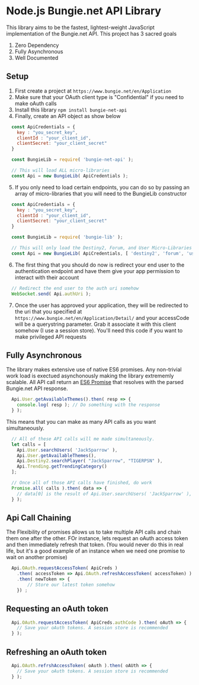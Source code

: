 # Node.js Bungie.net API Library
This library aims to be the fastest, lightest-weight JavaScript implementation of the Bungie.net API. This project has 3 sacred goals
1. Zero Dependency
1. Fully Asynchronous
1. Well Documented

## Setup
1. First create a project at `https://www.bungie.net/en/Application`
2. Make sure that your OAuth client type is "Confidential" if you need to make oAuth calls
3. Install this library `npm install bungie-net-api`
4. Finally, create an API object as show below
```javascript
  const ApiCredentials = {
    key : "you_secret_key",
    clientId : "your_client_id",
    clientSecret: "your_client_secret"
  }

  const BungieLib = require( 'bungie-net-api' );

  // This will load ALL micro-libraries
  const Api = new BungieLib( ApiCredentials );
```
5. If you only need to load certain endpoints, you can do so by passing an array of micro-libraries that you will need to the BungieLib constructor
```javascript
  const ApiCredentials = {
    key : "you_secret_key",
    clientId : "your_client_id",
    clientSecret: "your_client_secret"
  }

  const BungieLib = require( 'bungie-lib' );

  // This will only load the Destiny2, Forum, and User Micro-Libraries
  const Api = new BungieLib( ApiCredentials, [ 'destiny2', 'forum', 'user' ] );
```
6. The first thing that you should do now is redirect your end user to the authentication endpoint and have them give your app permission
to interact with their account
```javascript
  // Redirect the end user to the auth uri somehow
  WebSocket.send( Api.authUri );
```
7. Once the user has approved your application, they will be redirected to the uri that you specified at `https://www.bungie.net/en/Application/Detail/`
and your accessCode will be a querystring parameter. Grab it associate it with this client somehow (I use a session store). You'll need this
code if you want to make privileged API requests

## Fully Asynchronous
The library makes extensive use of native ES6 promises. Any non-trivial work load is exectued asynchonously making the library extrememly
scalable. All API call return an [ES6 Promise](http://es6-features.org/#PromiseUsage) that resolves with the parsed Bungie.net API response.
```javascript
  Api.User.getAvailableThemes().then( resp => {
    console.log( resp ); // Do something with the response
  } );
```
This means that you can make as many API calls as you want simultaneously.
```javascript
  // All of these API calls will me made simultaneously.
  let calls = [
    Api.User.searchUsers( 'JackSparrow' ),
    Api.User.getAvailableThemes(),
    Api.Destiny2.searchPlayer( "JackSparrow", "TIGERPSN" ),
    Api.Trending.getTrendingCategory()
  ];

  // Once all of those API calls have finished, do work
  Promise.all( calls ).then( data => {
    // data[0] is the result of Api.User.searchUsers( 'JackSparrow' ), etc
  } );
```

## Api Call Chaining
The Flexibility of promises allows us to take multiple API calls and chain them one after the other. FOr instance, lets request an oAuth
access token and then immediately refresh that token. (You would never do this in real life, but it's a good example of an instance when
we need one promise to wait on another promise)
```javascript
  Api.OAuth.requestAccessToken( ApiCreds )
	.then( accessToken => Api.OAuth.refreshAccessToken( accessToken) )
	.then( newToken => {
		// Store our latest token somehow
	}) ;
```

## Requesting an oAuth token
```javascript
  Api.OAuth.requestAccessToken( ApiCreds.authCode ).then( oAuth => {
    // Save your oAuth tokens. A session store is recommended
  } );
```

## Refreshing an oAuth token
```javascript
  Api.OAuth.refrshAccessToken( oAuth ).then( oAUth => {
    // Save your oAuth tokens. A session store is recommended
  } );
```
